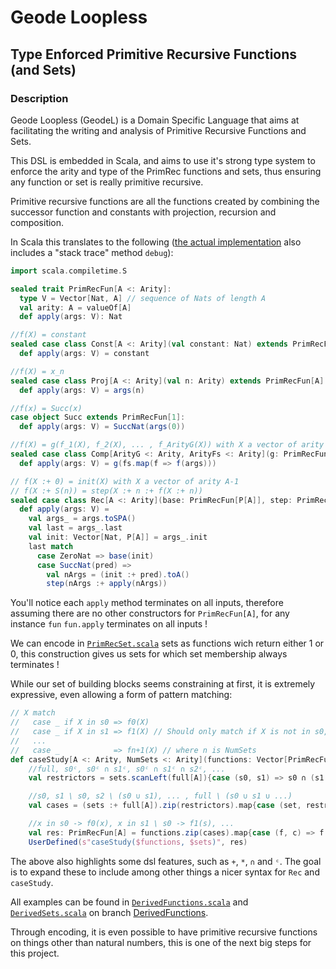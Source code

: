 # Geode Loopless
## Type Enforced Primitive Recursive Functions (and Sets)

### Description

Geode Loopless (GeodeL) is a Domain Specific Language that aims at facilitating the writing and analysis of Primitive Recursive Functions and Sets.

This DSL is embedded in Scala, and aims to use it's strong type system to enforce the arity and type of the PrimRec functions and sets, thus ensuring any function or set is really primitive recursive.

Primitive recursive functions are all the functions created by combining the successor function and constants with projection, recursion and composition.

In Scala this translates to the following ([the actual implementation](https://github.com/Sporarum/GeodeLoopless/blob/main/src/main/scala/PrimRecFun.scala) also includes a "stack trace" method `debug`):
```scala
import scala.compiletime.S

sealed trait PrimRecFun[A <: Arity]:
  type V = Vector[Nat, A] // sequence of Nats of length A
  val arity: A = valueOf[A]
  def apply(args: V): Nat

//f(X) = constant
sealed case class Const[A <: Arity](val constant: Nat) extends PrimRecFun[A]:
  def apply(args: V) = constant

//f(X) = x_n
sealed case class Proj[A <: Arity](val n: Arity) extends PrimRecFun[A]:
  def apply(args: V) = args(n)

//f(x) = Succ(x)
case object Succ extends PrimRecFun[1]:
  def apply(args: V) = SuccNat(args(0))

//f(X) = g(f_1(X), f_2(X), ... , f_ArityG(X)) with X a vector of arity ArityFs
sealed case class Comp[ArityG <: Arity, ArityFs <: Arity](g: PrimRecFun[ArityG], fs: Vector[PrimRecFun[ArityFs], ArityG]) extends PrimRecFun[ArityFs]:
  def apply(args: V) = g(fs.map(f => f(args)))

// f(X :+ 0) = init(X) with X a vector of arity A-1
// f(X :+ S(n)) = step(X :+ n :+ f(X :+ n))
sealed case class Rec[A <: Arity](base: PrimRecFun[P[A]], step: PrimRecFun[S[A]]) extends PrimRecFun[A]:
  def apply(args: V) = 
    val args_ = args.toSPA()
    val last = args_.last
    val init: Vector[Nat, P[A]] = args_.init
    last match
      case ZeroNat => base(init)
      case SuccNat(pred) =>
        val nArgs = (init :+ pred).toA()
        step(nArgs :+ apply(nArgs))
```

You'll notice each `apply` method terminates on all inputs, therefore assuming there are no other constructors for `PrimRecFun[A]`, for any instance `fun` `fun.apply` terminates on all inputs !

We can encode in [`PrimRecSet.scala`](https://github.com/Sporarum/GeodeLoopless/blob/main/src/main/scala/PrimRecSet.scala) sets as functions wich return either 1 or 0, this construction gives us sets for which set membership always terminates !

While our set of building blocks seems constraining at first, it is extremely expressive, even allowing a form of pattern matching:
```scala
// X match
//   case _ if X in s0 => f0(X)
//   case _ if X in s1 => f1(X) // Should only match if X is not in s0, hence the s1 / s0 below (which is equivalent to s1 ∩ s0ᶜ)
//   ...
//   case _            => fn+1(X) // where n is NumSets
def caseStudy[A <: Arity, NumSets <: Arity](functions: Vector[PrimRecFun[A], S[NumSets]], sets: Vector[PrimRecSet[A], NumSets]): PrimRecFun[A] = 
    //full, s0ᶜ, s0ᶜ ∩ s1ᶜ, s0ᶜ ∩ s1ᶜ ∩ s2ᶜ, ...
    val restrictors = sets.scanLeft(full[A]){case (s0, s1) => s0 ∩ (s1 ᶜ)}

    //s0, s1 \ s0, s2 \ (s0 ∪ s1), ... , full \ (s0 ∪ s1 ∪ ...)
    val cases = (sets :+ full[A]).zip(restrictors).map{case (set, restrictor) => set ∩ restrictor}

    //x in s0 -> f0(x), x in s1 \ s0 -> f1(s), ...
    val res: PrimRecFun[A] = functions.zip(cases).map{case (f, c) => f * c.chi}.fold(Const(0)){case (acc, f) => acc + f}
    UserDefined(s"caseStudy($functions, $sets)", res)
```
The above also highlights some dsl features, such as `+`, `*`, `∩` and `ᶜ`.
The goal is to expand these to include among other things a nicer syntax for `Rec` and `caseStudy`.

All examples can be found in [`DerivedFunctions.scala`](https://github.com/Sporarum/GeodeLoopless/blob/DerivedFunctions/src/main/scala/DerivedFunctions.scala) and [`DerivedSets.scala`](https://github.com/Sporarum/GeodeLoopless/blob/DerivedFunctions/src/main/scala/DerivedSets.scala) on branch [DerivedFunctions](https://github.com/Sporarum/GeodeLoopless/tree/DerivedFunctions).

Through encoding, it is even possible to have primitive recursive functions on things other than natural numbers, this is one of the next big steps for this project.
